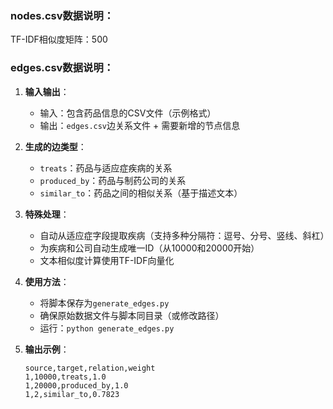### nodes.csv数据说明：
TF-IDF相似度矩阵：500

### edges.csv数据说明：

1. **输入输出**：
   - 输入：包含药品信息的CSV文件（示例格式）
   - 输出：`edges.csv`边关系文件 + 需要新增的节点信息

2. **生成的边类型**：
   
   - `treats`：药品与适应症疾病的关系
   - `produced_by`：药品与制药公司的关系
   - `similar_to`：药品之间的相似关系（基于描述文本）
   
3. **特殊处理**：
   - 自动从适应症字段提取疾病（支持多种分隔符：逗号、分号、竖线、斜杠）
   - 为疾病和公司自动生成唯一ID（从10000和20000开始）
   - 文本相似度计算使用TF-IDF向量化

4. **使用方法**：
   - 将脚本保存为`generate_edges.py`
   - 确保原始数据文件与脚本同目录（或修改路径）
   - 运行：`python generate_edges.py`

5. **输出示例**：
   ```csv
   source,target,relation,weight
   1,10000,treats,1.0
   1,20000,produced_by,1.0
   1,2,similar_to,0.7823
   ```
